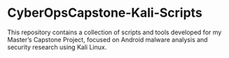 # CyberOpsCapstone-Kali-Scripts
This repository contains a collection of scripts and tools developed for my Master’s Capstone Project, focused on Android malware analysis and security research using Kali Linux.
